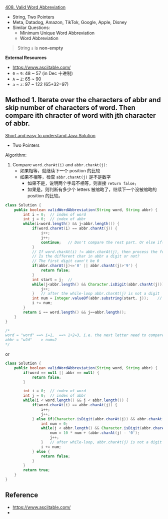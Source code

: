 [408. Valid Word Abbreviation](https://leetcode.com/problems/valid-word-abbreviation/)

* String, Two Pointers
* Meta, Datadog, Amazon, TikTok, Google, Apple, Disney
* Similar Questions:
    * Minimum Unique Word Abbreviation
    * Word Abbreviation

> String `s` is **non-empty**

**External Resources**
* https://www.asciitable.com/
* `0` ~ `9`: 48 ~ 57 (in Dec 十进制)
* `A` ~ `Z`: 65 ~ 90
* `a` ~ `z`: 97 ~ 122 (65+32=97)


## Method 1. Iterate over the characters of abbr and skip number of characters of word. Then compare ith chracter of word with jth character of abbr.
[Short and easy to understand Java Solution](https://leetcode.com/problems/valid-word-abbreviation/discuss/89523/Short-and-easy-to-understand-Java-Solution)

* Two Pointers

Algorithm:
1. Compare `word.charAt(i)` and `abbr.charAt(j)`:
    * 如果相等，就继续下一个 position 的比较
    * 如果不相等，检查 `abbr.charAt(j)` 是不是数字
        * 如果不是，说明两个字母不相等，则直接 `return false;`
        * 如果是，则判断有多少个 letters 被缩略了，继续下一个没被缩略的 position 的比较。

```java 
class Solution {
    public boolean validWordAbbreviation(String word, String abbr) {
        int i = 0;  // index of word
        int j = 0;  // index of abbr
        while(i<word.length() && j<abbr.length()) {
            if(word.charAt(i) == abbr.charAt(j)) {
                i++;
                j++;
                continue;   // Don't compare the rest part. Or else if(...)
            }
            // If word.charAt(i) != abbr.charAt(j), then process the following part
            // Is the different char in abbr a digit or not?
            // The first digit cann't be 0
            if(abbr.charAt(j)<='0' || abbr.charAt(j)>'9') {
                return false;
            }
            int start = j;  //
            while(j<abbr.length() && Character.isDigit(abbr.charAt(j))) {
                j++;
            }   // after the while-loop abbr.charAt(j) is not a digit
            int num = Integer.valueOf(abbr.substring(start, j));    // abbr[start, j)
            i += num;
        }
        return i == word.length() && j==abbr.length();
    }
}

/*
word = "word" ==> i=1,  ==> 1+2=3, i.e. the next letter need to compare
abbr = "w2d"    > num=2
*/
```

or
```java
class Solution {
    public boolean validWordAbbreviation(String word, String abbr) {
        if(word == null || abbr == null) {
            return false;
        }

        int i = 0;  // index of word
        int j = 0;  // index of abbr
        while(i < word.length() && j < abbr.length()) {
            if(word.charAt(i) == abbr.charAt(j)) {
                i++;
                j++;
            } else if(Character.isDigit(abbr.charAt(j)) && abbr.charAt(j) != '0') { // ⚠️数字不能以 `0` 开头
                int num = 0;
                while(j < abbr.length() && Character.isDigit(abbr.charAt(j))) {
                    num = 10 * num + (abbr.charAt(j) - '0');
                    j++;
                }   // after while-loop, abbr.charAt(j) is not a digit
                i += num;
            } else {
                return false;
            }
        }
        return true;
    }
}
```


## Reference
* https://www.asciitable.com/
* 
